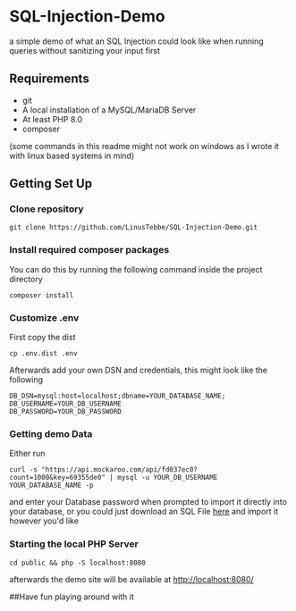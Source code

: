# SQL-Injection-Demo
a simple demo of what an SQL Injection could look like when running queries without sanitizing your input first

## Requirements
- git
- A local installation of a MySQL/MariaDB Server
- At least PHP 8.0
- composer

(some commands in this readme might not work on windows as I wrote it with linux based systems in mind)


## Getting Set Up
### Clone repository
```
git clone https://github.com/LinusTebbe/SQL-Injection-Demo.git
```

### Install required composer packages
You can do this by running the following command inside the project directory
```
composer install
```

### Customize .env
First copy the dist
```
cp .env.dist .env
```

Afterwards add your own DSN and credentials, this might look like the following
```
DB_DSN=mysql:host=localhost;dbname=YOUR_DATABASE_NAME;
DB_USERNAME=YOUR_DB_USERNAME
DB_PASSWORD=YOUR_DB_PASSWORD
```

### Getting demo Data
Either run
```
curl -s "https://api.mockaroo.com/api/fd037ec0?count=1000&key=69355de0" | mysql -u YOUR_DB_USERNAME YOUR_DATABASE_NAME -p
```
and enter your Database password when prompted to import it directly into your database, 
or you could just download an SQL File [here](https://api.mockaroo.com/api/fd037ec0?count=1000&key=69355de0) and import it however you'd like

### Starting the local PHP Server

```
cd public && php -S localhost:8080
```
afterwards the demo site will be available at [http://localhost:8080/](http://localhost:8080/)

##Have fun playing around with it